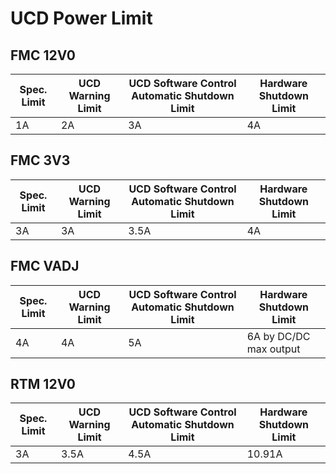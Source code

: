 # UCD Power Limit

## FMC 12V0

| Spec. Limit | UCD Warning Limit | UCD Software Control Automatic Shutdown Limit | Hardware Shutdown Limit |
| --- | --- | --- | --- |
| 1A  | 2A  | 3A  | 4A  |

## FMC 3V3

| Spec. Limit | UCD Warning Limit | UCD Software Control Automatic Shutdown Limit | Hardware Shutdown Limit |
| --- | --- | --- | --- |
| 3A  | 3A  | 3.5A| 4A  |

## FMC VADJ

| Spec. Limit | UCD Warning Limit | UCD Software Control Automatic Shutdown Limit | Hardware Shutdown Limit |
| --- | --- | --- | --- |
| 4A  | 4A  | 5A  | 6A by DC/DC max output |

## RTM 12V0

| Spec. Limit | UCD Warning Limit | UCD Software Control Automatic Shutdown Limit | Hardware Shutdown Limit |
| --- | --- | --- | --- |
| 3A  | 3.5A| 4.5A| 10.91A |
